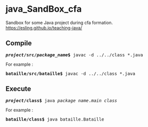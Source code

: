 # java_SandBox_cfa
Sandbox for some Java project during cfa formation.
https://esling.github.io/teaching-java/

## Compile

<pre>
<b><i>project</i>/src/<i>package_name</i>$</b> javac -d ../../class *.java
</pre>

For example :

<pre>
<b>bataille/src/bataille$</b> javac -d ../../class *.java
</pre>

## Execute

<pre>
<b><i>project</i>/class$</b> java <i>package_name</i>.<i>main_class</i>
</pre>

For example :

<pre>
<b>bataille/class$</b> java bataille.Bataille 
</pre>
